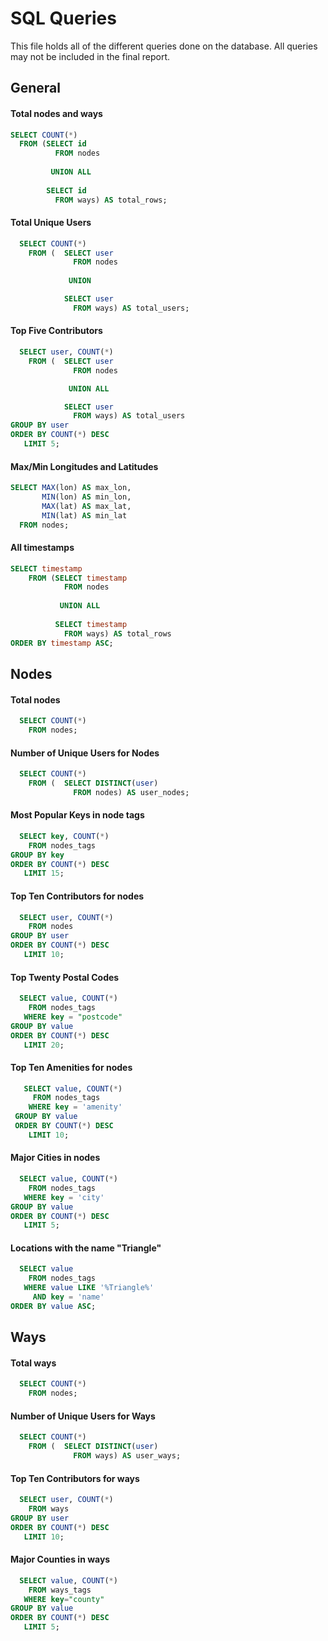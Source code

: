 # SQL Queries 

This file holds all of the different queries done on the database. All queries may not be included in the final report.
## General

#### Total nodes and ways
~~~~SQL
SELECT COUNT(*) 
  FROM (SELECT id 
          FROM nodes 
          
         UNION ALL 
          
        SELECT id 
          FROM ways) AS total_rows;
~~~~

#### Total Unique Users
~~~~SQL
  SELECT COUNT(*)
    FROM (  SELECT user
              FROM nodes
        
             UNION

            SELECT user
              FROM ways) AS total_users;
~~~~

#### Top Five Contributors
~~~~SQL
  SELECT user, COUNT(*)
    FROM (  SELECT user
              FROM nodes

             UNION ALL

            SELECT user
              FROM ways) AS total_users 
GROUP BY user 
ORDER BY COUNT(*) DESC
   LIMIT 5;
~~~~

#### Max/Min Longitudes and Latitudes
~~~~SQL
SELECT MAX(lon) AS max_lon, 
       MIN(lon) AS min_lon,
       MAX(lat) AS max_lat,
       MIN(lat) AS min_lat 
  FROM nodes;
~~~~

#### All timestamps
~~~~SQL
SELECT timestamp
    FROM (SELECT timestamp
            FROM nodes
            
           UNION ALL
           
          SELECT timestamp
            FROM ways) AS total_rows
ORDER BY timestamp ASC;
~~~~

## Nodes

#### Total nodes
~~~~SQL
  SELECT COUNT(*) 
    FROM nodes;
~~~~

#### Number of Unique Users for Nodes
~~~~SQL
  SELECT COUNT(*) 
    FROM (  SELECT DISTINCT(user)
              FROM nodes) AS user_nodes;
~~~~

#### Most Popular Keys in node tags
~~~~SQL
  SELECT key, COUNT(*) 
    FROM nodes_tags 
GROUP BY key 
ORDER BY COUNT(*) DESC 
   LIMIT 15;
~~~~

#### Top Ten Contributors for nodes
~~~~SQL
  SELECT user, COUNT(*) 
    FROM nodes 
GROUP BY user 
ORDER BY COUNT(*) DESC 
   LIMIT 10;
~~~~

#### Top Twenty Postal Codes
~~~~SQL
  SELECT value, COUNT(*) 
    FROM nodes_tags 
   WHERE key = "postcode" 
GROUP BY value 
ORDER BY COUNT(*) DESC 
   LIMIT 20;
~~~~

#### Top Ten Amenities for nodes
~~~~SQL
   SELECT value, COUNT(*) 
     FROM nodes_tags 
    WHERE key = 'amenity' 
 GROUP BY value 
 ORDER BY COUNT(*) DESC 
    LIMIT 10;
~~~~

#### Major Cities in nodes
~~~~SQL
  SELECT value, COUNT(*) 
    FROM nodes_tags 
   WHERE key = 'city' 
GROUP BY value 
ORDER BY COUNT(*) DESC
   LIMIT 5;
~~~~

#### Locations with the name "Triangle"
~~~~SQL
  SELECT value 
    FROM nodes_tags 
   WHERE value LIKE '%Triangle%'
     AND key = 'name' 
ORDER BY value ASC;
~~~~

## Ways

#### Total ways
~~~~SQL
  SELECT COUNT(*) 
    FROM nodes;
~~~~

#### Number of Unique Users for Ways
~~~~SQL
  SELECT COUNT(*) 
    FROM (  SELECT DISTINCT(user)
              FROM ways) AS user_ways;
~~~~

#### Top Ten Contributors for ways
~~~~SQL
  SELECT user, COUNT(*)
    FROM ways 
GROUP BY user 
ORDER BY COUNT(*) DESC    
   LIMIT 10;
~~~~
 
#### Major Counties in ways
~~~~SQL
  SELECT value, COUNT(*) 
    FROM ways_tags 
   WHERE key="county" 
GROUP BY value 
ORDER BY COUNT(*) DESC 
   LIMIT 5;
~~~~

